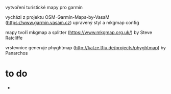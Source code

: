 vytvoření turistické mapy pro garmin

vycházi z projektu OSM-Garmin-Maps-by-VasaM (https://www.garmin.vasam.cz)
upravený styl a mkgmap config

mapy tvoří mkgmap a splitter (https://www.mkgmap.org.uk/) by Steve Ratcliffe

vrstevnice generuje phyghtmap (http://katze.tfiu.de/projects/phyghtmap) by Panarchos

# to do
- 
